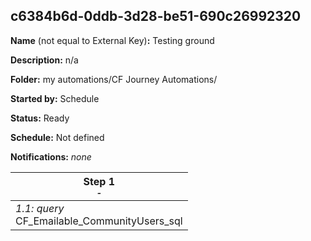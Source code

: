 ## c6384b6d-0ddb-3d28-be51-690c26992320

**Name** (not equal to External Key)**:** Testing ground

**Description:** n/a

**Folder:** my automations/CF Journey Automations/

**Started by:** Schedule

**Status:** Ready

**Schedule:** Not defined

**Notifications:** _none_


| Step 1<br>_<small>-</small>_ |
| --- |
| _1.1: query_<br>CF_Emailable_CommunityUsers_sql |
